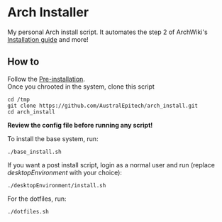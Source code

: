 # Arch Installer

My personal Arch install script. It automates the step 2 of ArchWiki's [Installation guide](https://wiki.archlinux.org/title/Installation_guide) and more!

## How to

Follow the [Pre-installation](https://wiki.archlinux.org/title/Installation_guide#Pre-installation).  
Once you chrooted in the system, clone this script
```
cd /tmp
git clone https://github.com/AustralEpitech/arch_install.git
cd arch_install
```

**Review the config file before running any script!**

To install the base system, run:
```
./base_install.sh
```

If you want a post install script, login as a normal user and run (replace *desktopEnvironment* with your choice):
```
./desktopEnvironment/install.sh
```

For the dotfiles, run:
```
./dotfiles.sh
```
